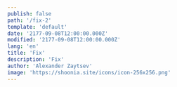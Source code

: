 ```yaml
---
publish: false
path: '/fix-2'
template: 'default'
date: '2177-09-08T12:00:00.000Z'
modified: '2177-09-08T12:00:00.000Z'
lang: 'en'
title: 'Fix'
description: 'Fix'
author: 'Alexander Zaytsev'
image: 'https://shoonia.site/icons/icon-256x256.png'
---
```


<meta name="robots" content="noindex" />
